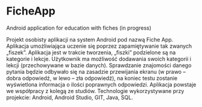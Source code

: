# FicheApp
Android application for education with fiches (in progress)

Projekt osobisty aplikacji na system Android pod nazwą Fiche App. Aplikacja umożliwiająca uczenie się poprzez zapamiętywanie tak zwanych „fiszek”. Aplikacja jest w trakcie tworzenia, „fiszki” podzielone są na kategorie i lekcje. Użytkownik ma możliwość dodawania swoich kategorii i lekcji (przechowywane w bazie danych). Sprawdzanie znajomości danego pytania będzie odbywało się na zasadzie przewijania ekranu (w prawo – dobra odpowiedź, w lewo – zła odpowiedź), na koniec testu zostanie wyświetlona informacja o ilości poprawnych odpowiedzi. Aplikacja powstaje we współpracy z kolegą ze studiów. Technologie wykorzystywane przy projekcie: Android, Android Studio, GIT, Java, SQL.
